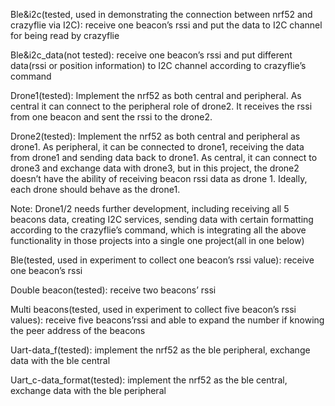 Ble&i2c(tested, used in demonstrating the connection between nrf52 and crazyflie via I2C): receive one beacon’s rssi and put the data to I2C channel for being read by crazyflie

Ble&i2c_data(not tested): receive one beacon’s rssi and put different data(rssi or position information) to I2C channel according to crazyflie’s command

Drone1(tested): Implement the nrf52 as both central and peripheral. As central it can connect to the peripheral role of drone2. It receives the rssi from one beacon and sent the rssi to the drone2.

Drone2(tested): Implement the nrf52 as both central and peripheral as drone1. As peripheral, it can be connected to drone1, receiving the data from drone1 and sending data back to drone1. As central, it can connect to drone3 and exchange data with drone3, but in this project, the drone2 doesn’t have the ability of receiving beacon rssi data as drone 1. Ideally, each drone should behave as the drone1.

Note: Drone1/2 needs further development, including receiving all 5 beacons data, creating I2C services, sending data with certain formatting according to the crazyflie’s command,
      which is integrating all the above functionality in those projects into a single one project(all in one below)

Ble(tested, used in experiment to collect one beacon’s rssi value): receive one beacon’s rssi

Double beacon(tested): receive two beacons’ rssi

Multi beacons(tested, used in experiment to collect five beacon’s rssi values): receive five beacons’rssi and able to expand the number if knowing the peer address of the beacons

Uart-data_f(tested): implement the nrf52 as the ble peripheral, exchange data with the ble central

Uart_c-data_format(tested): implement the nrf52 as the ble central, exchange data with the ble peripheral
